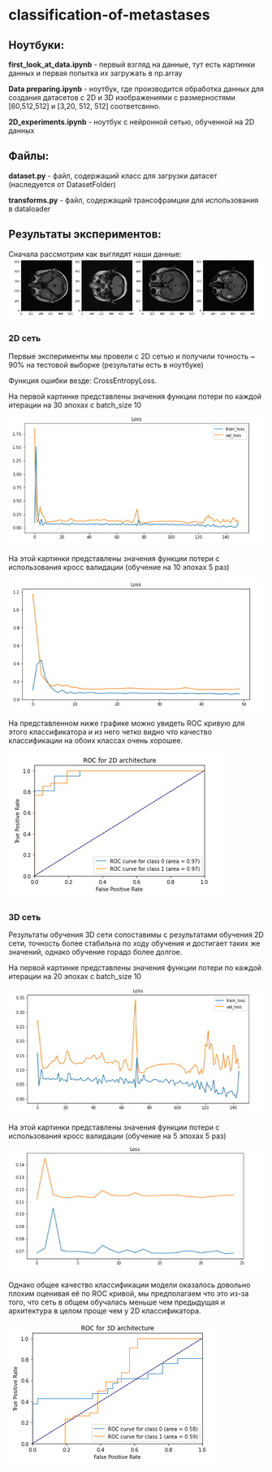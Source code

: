 # classification-of-metastases

## Ноутбуки:
**first_look_at_data.ipynb** - первый взгляд на данные, тут есть картинки данных и первая попытка их загружать в np.array 

**Data preparing.ipynb** - ноутбук, где производится обработка данных для создания датасетов с 2D и 3D изображениями с размерностями [60,512,512] и [3,20, 512, 512] соответсвнно.

**2D_experiments.ipynb** - ноутбук с нейронной сетью, обученной на 2D данных

## Файлы:
**dataset.py** - файл, содержаший класс для загрузки датасет (наследуется от DatasetFolder)

**transforms.py** - файл, содержащий трансофрамции для использования в dataloader

## Результаты экспериментов:

Сначала рассмотрим как выглядят наши данные:
![data](/pictures/data_example.png)

### 2D сеть

Первые эксперименты мы провели с 2D сетью и получили точность ~ 90% на тестовой выборке  (результаты есть в ноутбуке)

Функция ошибки везде: CrossEntropyLoss.

На первой картинке представлены значения функции потери по каждой итерации на 30 эпохах с batch_size 10

![2D](/pictures/2D_30epoch.png)

На этой картинки представлены значения функции потери с использования кросс валидации (обучение на 10 эпохах 5 раз)

![2D_fold](/pictures/2D_fold.png)

На представленном ниже графике можно увидеть ROC кривую для этого классификатора и из него четко видно что качество классификации на обоих классах очень хорошее.



![2D_ROC](/pictures/ROC_2D.png)

### 3D сеть

Результаты обучения 3D сети сопоставимы с результатами обучения 2D сети, точность более стабильна по ходу обучения и достигает таких же значений, однако обучение горадо более долгое.

На первой картинке представлены значения функции потери по каждой итерации на 20 эпохах с batch_size 10

![3D](/pictures/3D_20epoch.png)

На этой картинки представлены значения функции потери с использования кросс валидации (обучение на 5 эпохах 5 раз)

![3D_fold](/pictures/3D_fold.png)

Однако общее качество классификации модели оказалось довольно плохим оценивая её по ROC кривой, мы предполагаем что это из-за того, что сеть в общем обучалась меньше чем предыдущая и архитектура в целом проще чем у 2D классификатора. 

![3D_ROC](/pictures/ROC_3D.png)

